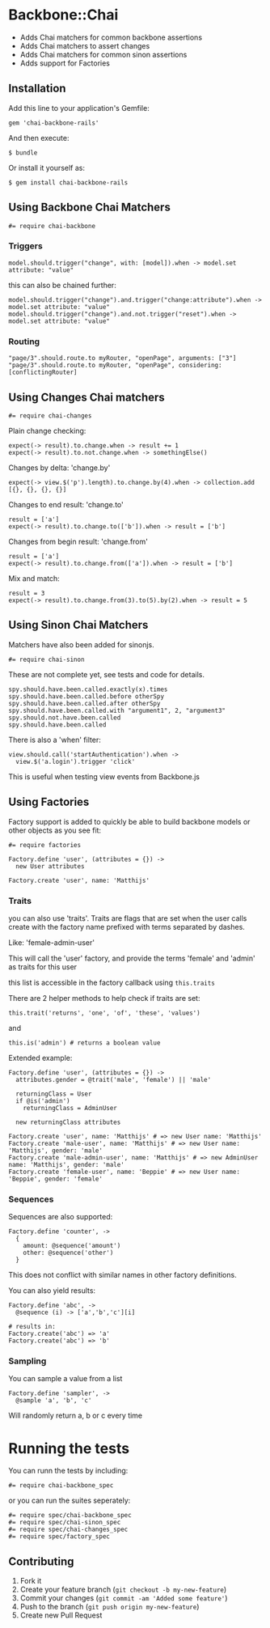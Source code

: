 Backbone::Chai
==============

- Adds Chai matchers for common backbone assertions
- Adds Chai matchers to assert changes
- Adds Chai matchers for common sinon assertions
- Adds support for Factories

Installation
------------

Add this line to your application's Gemfile:

    gem 'chai-backbone-rails'

And then execute:

    $ bundle

Or install it yourself as:

    $ gem install chai-backbone-rails

Using Backbone Chai Matchers
----------------------------

    #= require chai-backbone

### Triggers

    model.should.trigger("change", with: [model]).when -> model.set attribute: "value"

this can also be chained further:

    model.should.trigger("change").and.trigger("change:attribute").when -> model.set attribute: "value"
    model.should.trigger("change").and.not.trigger("reset").when -> model.set attribute: "value"

### Routing

    "page/3".should.route.to myRouter, "openPage", arguments: ["3"]
    "page/3".should.route.to myRouter, "openPage", considering: [conflictingRouter]

Using Changes Chai matchers
---------------------------

    #= require chai-changes

Plain change checking:

    expect(-> result).to.change.when -> result += 1
    expect(-> result).to.not.change.when -> somethingElse()

Changes by delta: 'change.by'

    expect(-> view.$('p').length).to.change.by(4).when -> collection.add [{}, {}, {}, {}]

Changes to end result: 'change.to'

    result = ['a']
    expect(-> result).to.change.to(['b']).when -> result = ['b']

Changes from begin result: 'change.from'

    result = ['a']
    expect(-> result).to.change.from(['a']).when -> result = ['b']

Mix and match:

    result = 3
    expect(-> result).to.change.from(3).to(5).by(2).when -> result = 5


Using Sinon Chai Matchers
-------------------------

Matchers have also been added for sinonjs.

    #= require chai-sinon

These are not complete yet, see tests and code for details.

    spy.should.have.been.called.exactly(x).times
    spy.should.have.been.called.before otherSpy
    spy.should.have.been.called.after otherSpy
    spy.should.have.been.called.with "argument1", 2, "argument3"
    spy.should.not.have.been.called
    spy.should.have.been.called

There is also a 'when' filter:

    view.should.call('startAuthentication').when ->
      view.$('a.login').trigger 'click'

This is useful when testing view events from Backbone.js

Using Factories
---------------

Factory support is added to quickly be able to build backbone models or
other objects as you see fit:

    #= require factories

    Factory.define 'user', (attributes = {}) ->
      new User attributes

    Factory.create 'user', name: 'Matthijs'

### Traits

you can also use 'traits'.
Traits are flags that are set when the user calls create with the
factory name prefixed with terms separated by dashes.

Like: 'female-admin-user'

This will call the 'user' factory, and provide the terms 'female' and
'admin' as traits for this user

this list is accessible in the factory callback using `this.traits`

There are 2 helper methods to help check if traits are set:

    this.trait('returns', 'one', 'of', 'these', 'values')

and

    this.is('admin') # returns a boolean value

Extended example:

    Factory.define 'user', (attributes = {}) ->
      attributes.gender = @trait('male', 'female') || 'male'

      returningClass = User
      if @is('admin')
        returningClass = AdminUser

      new returningClass attributes

    Factory.create 'user', name: 'Matthijs' # => new User name: 'Matthijs'
    Factory.create 'male-user', name: 'Matthijs' # => new User name: 'Matthijs', gender: 'male'
    Factory.create 'male-admin-user', name: 'Matthijs' # => new AdminUser name: 'Matthijs', gender: 'male'
    Factory.create 'female-user', name: 'Beppie' # => new User name: 'Beppie', gender: 'female'

### Sequences

Sequences are also supported:

    Factory.define 'counter', ->
      {
        amount: @sequence('amount')
        other: @sequence('other')
      }

This does not conflict with similar names in other factory definitions.

You can also yield results:

    Factory.define 'abc', ->
      @sequence (i) -> ['a','b','c'][i]

    # results in:
    Factory.create('abc') => 'a'
    Factory.create('abc') => 'b'

### Sampling

You can sample a value from a list

    Factory.define 'sampler', ->
      @sample 'a', 'b', 'c'

Will randomly return a, b or c every time

Running the tests
=================

You can runn the tests by including:

    #= require chai-backbone_spec

or you can run the suites seperately:

    #= require spec/chai-backbone_spec
    #= require spec/chai-sinon_spec
    #= require spec/chai-changes_spec
    #= require spec/factory_spec


Contributing
------------

1. Fork it
2. Create your feature branch (`git checkout -b my-new-feature`)
3. Commit your changes (`git commit -am 'Added some feature'`)
4. Push to the branch (`git push origin my-new-feature`)
5. Create new Pull Request
